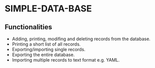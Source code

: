 # SIMPLE-DATA-BASE

## Functionalities
* Adding, printing, modifing and deleting records from the database.
* Printing a short list of all records.
* Exporting/importing single records.
* Exporting the entire database.
* Importing multiple records to text format e.g. YAML.
